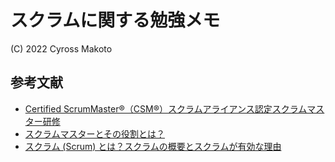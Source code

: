 # スクラムに関する勉強メモ

(C) 2022 Cyross Makoto

## 参考文献

- [Certified ScrumMaster®（CSM®）スクラムアライアンス認定スクラムマスター研修](https://www.tis.co.jp/seminar/training/Certified_ScrumMaster.html)
- [スクラムマスターとその役割とは？](https://asana.com/ja/resources/scrum-master/)
- [スクラム (Scrum) とは？スクラムの概要とスクラムが有効な理由](https://asana.com/ja/resources/what-is-scrum)

